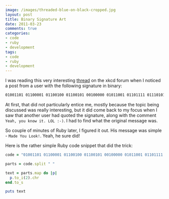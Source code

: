 ```yaml
---
image: /images/threaded-blue-on-black-cropped.jpg
layout: post
title: Binary Signature Art
date: 2011-03-23
comments: true
categories:
- code
- ruby
- development
tags:
- code
- ruby
- development
---
```

I was reading this very interesting [thread](http://forums.xkcd.com/viewtopic.php?f=7&t=11765) on the xkcd forum when I noticed a post from a user with the following signature in binary:

```bash
01001101 01100001 01100100 01100101 00100000 01011001 01101111 01110101 00100000 01001100 01101111 01101111 01101011 00100001"
```

At first, that did not particularly entice me, mostly because the topic being discussed was really interesting, but it did come back to my focus when I saw that another user had quoted the signature, along with the comment `Yeah, you know it. LOL :-)`. I had to find what the original message was.

So couple of minutes of Ruby later, I figured it out. His message was simple - `Made You Look!`. Yeah, he sure did!

Here is the rather simple Ruby code snippet that did the trick:

```ruby
code = "01001101 01100001 01100100 01100101 00100000 01011001 01101111 01110101 00100000 01001100 01101111 01101111 01101011 00100001"

parts = code.split " "

text = parts.map do |p|
  p.to_i(2).chr
end.to_s

puts text
```
